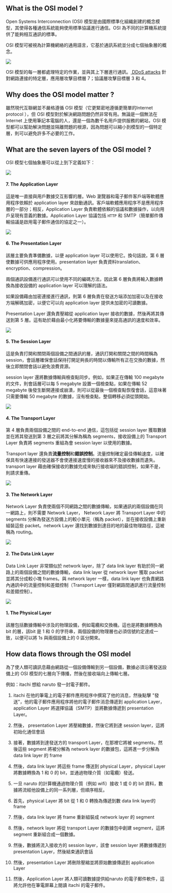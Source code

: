## What is the OSI model ?
 Open Systems Interconnection (OSI) 模型是由國際標準化組織創建的概念模型，其使得各種通信系統能夠使用標準協議進行通信。OSI 為不同的計算機系統提供了能夠相互通訊的標準。

 OSI 模型可被視為計算機網絡的通用語言，它基於通訊系統並分成七個抽象層的概念。

 
 ![](https://www.cloudflare.com/img/learning/ddos/what-is-a-ddos-attack/osi-model-7-layers.svg)
 

 OSI 模型的每一層都處理特定的作業，並與其上下層進行通訊。[ DDoS attacks](https://github.com/CCH0124/NetworkSecurity/DDoS.md) 針對網路連接的特定層，應用層攻擊目標層 7；協議層攻擊目標層 3 和 4。

 ## Why does the OSI model matter ?

 雖然現代互聯網並不嚴格遵循 OSI 模型（它更緊密地遵循更簡單的Internet protocol ），但 OSI 模型對於解決網路問題仍然非常有用。無論是一個無法在 Internet 上使用筆記本電腦的人，還是一個為數千名用戶提供服務的網站，OSI 模型都可以幫助解決問題並隔離問題的根源，因為問題可以縮小到模型的一個特定層，則可以避免許多不必要的工作。

 ## What are the seven layers of the OSI model ?
OSI 模型七個抽象層可以從上到下定義如下：

![](https://www.cloudflare.com/img/learning/ddos/glossary/open-systems-interconnection-model-osi/7-application-layer.svg)

#### 7. The Application Layer

這是唯一直接與用戶數據交互影響的層。Web 瀏覽器和電子郵件客戶端等軟體應用程序依賴於 application layer 來啟動通訊。客戶端軟體應用程序不是應用程序層的一部分；相反，Application Layer 負責軟體依賴的協議和數據操作，以向用戶呈現有意義的數據。Application Layer 協議包括 `HTTP` 和 SMTP（簡單郵件傳輸協議是啟用電子郵件通信的協定之一）。

![](https://www.cloudflare.com/img/learning/ddos/glossary/open-systems-interconnection-model-osi/6-presentation-layer.svg)

#### 6. The Presentation Layer

該層主要負責準備數據，以便 application layer 可以使用它。換句話說，第 6 層使數據可供應用程序使用。presentation layer 負責資料translation、encryption、compression。

兩個通訊設備進行通訊可以使用不同的編碼方法，因此第 6 層負責將輸入數據轉換為接收設備的 application layer 可以理解的語法。

如果設備藉由加密連接進行通訊，則第 6 層負責在發送方端添加加密以及在接收方端解碼加密，以便它可以向 application layer 提供未加密的可讀數據。

Presentation Layer 還負責壓縮從 application layer 接收的數據，然後再將其傳送到第 5 層。這有助於藉由最小化將要傳輸的數據量來提高通訊的速度和效率。

![](https://www.cloudflare.com/img/learning/ddos/glossary/open-systems-interconnection-model-osi/5-session-layer.svg)

#### 5. The Session Layer

這是負責打開和關閉兩個設備之間通訊的層，通訊打開和關閉之間的時間稱為 session，會話層確保會話保持打開足夠長的時間以傳輸所有正在交換的數據，然後立即關閉會話以避免浪費資源。

session layer 還將數據傳輸與檢查點同步。例如，如果正在傳輸 100 megabyte 的文件，則會話層可以每 5 megabyte 設置一個檢查點，如果在傳輸 52 megabyte 後發生斷開連接或崩潰，則可以從最後一個檢查點恢復會話，這意味著只需要傳輸 50 megabyte 的數據，沒有檢查點，整個轉移必須從頭開始。

![](https://www.cloudflare.com/img/learning/ddos/glossary/open-systems-interconnection-model-osi/4-transport-layer.svg)

#### 4. The Transport Layer

第 4 層負責兩個設備之間的 end-to-end 通信，這包括從 session layer 獲取數據並在將其發送到第 3 層之前將其分解為稱為 segments，接收設備上的 Transport Layer 負責將 segments 重組為會 session layer 以使用的數據。

Transport layer 還負責**流量控制**和**錯誤控制**。流量控制確定最佳傳輸速度，以確保具有快速連接的發送器不會使連接速度慢的接收器來不及接收數據而遺失。transport layer 藉由確保接收的數據完成來執行接收端的錯誤控制，如果不是，則請求重傳。

![](https://www.cloudflare.com/img/learning/ddos/glossary/open-systems-interconnection-model-osi/3-network-layer.svg)

#### 3. The Network Layer

Network Layer 負責使兩個不同網路之間的數據傳輸，如果通訊的兩個設備在同一網路上，則不需要 Network Layer， Network Layer 將 Transport Layer 中的 segments 分解為發送方設備上的較小單元（稱為 packet），並在接收設備上重新組裝這些 packet。network Layer 還找到數據到達目的地的最佳物理路徑，這被稱為 routing。

![](https://www.cloudflare.com/img/learning/ddos/glossary/open-systems-interconnection-model-osi/2-data-link-layer.svg)

#### 2. The Data Link Layer

Data Link Layer 非常類似於 network layer，除了 data link layer 有助於同一網路上的兩個設備之間的數據傳輸，data link layer 從 network layer 獲取 packet 並將其分成較小塊 frames。與  network layer 一樣，data link layer 也負責網路內通訊中的流量控制和差錯控制（Transport Layer 僅對網路間通訊進行流量控制和差錯控制）。

![](https://www.cloudflare.com/img/learning/ddos/glossary/open-systems-interconnection-model-osi/1-physical-layer.svg)

#### 1. The Physical Layer

該層包括數據傳輸中涉及的物理設備，例如電纜和交換機。這也是將數據轉換為 bit 的層，該bit 是 1 和 0 的字符串，兩個設備的物理層也必須信號約定達成一致，以便可以將 1s 與兩個設備上的 0 區分開來。

## How data flows through the OSI model

為了使人類可讀訊息藉由網路從一個設備傳輸到另一個設備，數據必須沿著發送設備上的 OSI 模型的七層向下傳播，然後在接收端向上傳輸七層。

例如：itachi 想給 naruto 發一封電子郵件。

1. itachi 在他的筆電上的電子郵件應用程序中撰寫了他的消息，然後點擊 "發送"，他的電子郵件應用程序將他的電子郵件消息傳遞到 application Layer，application Layer 將選擇協議（SMTP）並將數據傳遞到 presentation Layer。

2. 然後， presentation Layer 將壓縮數據，然後它將到達 session layer，這將初始化通信會話

3. 接著，數據將到達發送方的 transport Layer，在那裡它將被 segments，然後這些 segment 將被分解為 network layer 的數據包，這將進一步分解為 data link layer 的 frame

4. 然後，data link layer 將這些 frame 傳送到 physical Layer，physical Layer 將數據轉換為 1 和 0 的 bit，並通過物理介質（如電纜）發送。

5. 一旦 naruto 的計算機通過物理介質（例如 wifi）接收 1 或 0 的 bit 資料，數據將流經他設備上的同一系列層，但順序相反。

6. 首先，physical Layer 將 bit 從 1 和 0 轉換為傳遞到數 data link layer的 frame

7. 然後，data link layer 將 frame 重新組裝成 network layer 的 segment

8. 然後，network layer 將從 transport Layer 的數據包中創建 segment，這將 segment 重新組合成一個數據。

9. 然後，數據將流入接收方的 session layer，該會 session layer 將數據傳遞到 presentation Layer，然後結束通訊會話

10. 然後，presentation Layer 將刪除壓縮並將原始數據傳遞到 application Layer

11. 然後，Application Layer 將人類可讀數據提供給naruto 的電子郵件軟件，這將允許他在筆電屏幕上閱讀 itachi 的電子郵件。